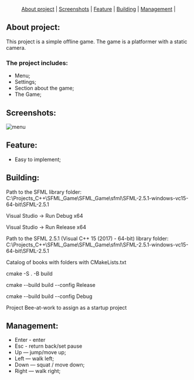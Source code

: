 <p align="center">
  <a href="#about project">About project</a> |
  <a href="#screenshots">Screenshots</a> |
  <a href="#feature">Feature</a> |
  <a href="#building">Building</a> |
  <a href="#management">Management</a> |
</p>

## About project:
This project is a simple offline game. The game is a platformer with a static camera. 
### The project includes: 
+ Menu;
+ Settings;
+ Section about the game;
+ The Game;

## Screenshots:
![menu](https://github.com/Cursor010/SFML_Game/tree/main/screenshots/Menu.png)

## Feature: 
+ Easy to implement;

## Building: 

Path to the SFML library folder: C:\Projects_C++\SFML_Game\SFML_Game\sfml\SFML-2.5.1-windows-vc15-64-bit\SFML-2.5.1

Visual Studio -> Run Debug x64

Visual Studio -> Run Release x64

Path to the SFML 2.5.1 (Visual C++ 15 (2017) - 64-bit) library folder: 
C:\Projects_C++\SFML_Game\SFML_Game\sfml\SFML-2.5.1-windows-vc15-64-bit\SFML-2.5.1

Catalog of books with folders with CMakeLists.txt

cmake -S . -B build

cmake --build build --config Release

cmake --build build --config Debug

Project Bee-at-work to assign as a startup project

## Management:
+ Enter - enter
+ Esc - return back/set pause
+ Up — jump/move up;
+ Left — walk left;
+ Down — squat / move down;
+ Right — walk right;
